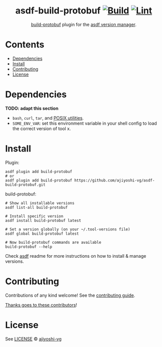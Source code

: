 <div align="center">

# asdf-build-protobuf [![Build](https://github.com/ajiyoshi-vg/asdf-build-protobuf/actions/workflows/build.yml/badge.svg)](https://github.com/ajiyoshi-vg/asdf-build-protobuf/actions/workflows/build.yml) [![Lint](https://github.com/ajiyoshi-vg/asdf-build-protobuf/actions/workflows/lint.yml/badge.svg)](https://github.com/ajiyoshi-vg/asdf-build-protobuf/actions/workflows/lint.yml)

[build-protobuf](https://github.com/ajiyoshi-vg/asdf-build-protobuf) plugin for the [asdf version manager](https://asdf-vm.com).

</div>

# Contents

- [Dependencies](#dependencies)
- [Install](#install)
- [Contributing](#contributing)
- [License](#license)

# Dependencies

**TODO: adapt this section**

- `bash`, `curl`, `tar`, and [POSIX utilities](https://pubs.opengroup.org/onlinepubs/9699919799/idx/utilities.html).
- `SOME_ENV_VAR`: set this environment variable in your shell config to load the correct version of tool x.

# Install

Plugin:

```shell
asdf plugin add build-protobuf
# or
asdf plugin add build-protobuf https://github.com/ajiyoshi-vg/asdf-build-protobuf.git
```

build-protobuf:

```shell
# Show all installable versions
asdf list-all build-protobuf

# Install specific version
asdf install build-protobuf latest

# Set a version globally (on your ~/.tool-versions file)
asdf global build-protobuf latest

# Now build-protobuf commands are available
build-protobuf --help
```

Check [asdf](https://github.com/asdf-vm/asdf) readme for more instructions on how to
install & manage versions.

# Contributing

Contributions of any kind welcome! See the [contributing guide](contributing.md).

[Thanks goes to these contributors](https://github.com/ajiyoshi-vg/asdf-build-protobuf/graphs/contributors)!

# License

See [LICENSE](LICENSE) © [ajiyoshi-vg](https://github.com/ajiyoshi-vg/)
